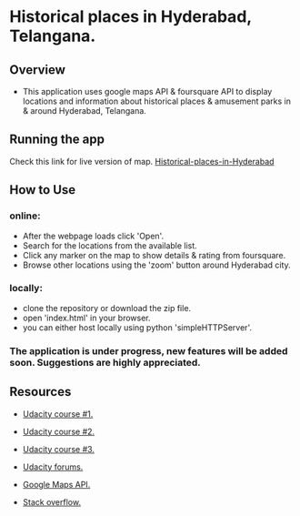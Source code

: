 # Historical places in Hyderabad, Telangana.

## Overview

* This application uses google maps API & foursquare API to display locations and information about historical places & amusement parks in & around Hyderabad, Telangana.

## Running the app

Check this link for live version of map. [Historical-places-in-Hyderabad](https://samtopper.github.io/Hyderabad-Famous-locations-info/)

## How to Use

### online:

* After the webpage loads click 'Open'.
* Search for the locations from the available list.
* Click any marker on the map to show details & rating from foursquare.
* Browse other locations using the 'zoom' button around Hyderabad city.

### locally:

* clone the repository or download the zip file.
* open 'index.html' in your browser.
* you can either host locally using python 'simpleHTTPServer'.


### The application is under progress, new features will be added soon. Suggestions are highly appreciated.

## Resources

* [Udacity course #1.](https://www.udacity.com/course/intro-to-ajax--ud110)

* [Udacity course #2.](https://www.udacity.com/course/javascript-design-patterns--ud989)

* [Udacity course #3.](https://www.udacity.com/course/google-maps-apis--ud864)

* [Udacity forums.](https://discussions.udacity.com/t/how-to-convert-mvo-pattern-code-into-knockout-pattern/202199)

* [Google Maps API.](https://developers.google.com/maps/documentation/javascript/)

* [Stack overflow.](http://stackoverflow.com/questions/tagged/ajax)
